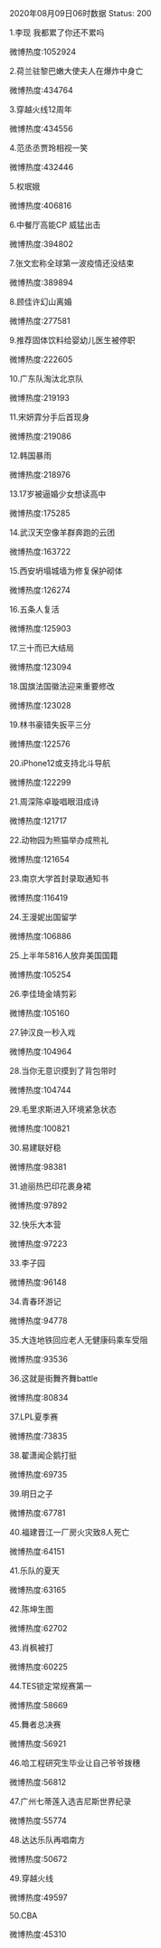 2020年08月09日06时数据
Status: 200

1.李现 我都累了你还不累吗

微博热度:1052924

2.荷兰驻黎巴嫩大使夫人在爆炸中身亡

微博热度:434764

3.穿越火线12周年

微博热度:434556

4.范丞丞贾玲相视一笑

微博热度:432446

5.权珉娥

微博热度:406816

6.中餐厅高能CP 威猛出击

微博热度:394802

7.张文宏称全球第一波疫情还没结束

微博热度:389894

8.顾佳许幻山离婚

微博热度:277581

9.推荐固体饮料给婴幼儿医生被停职

微博热度:222605

10.广东队淘汰北京队

微博热度:219193

11.宋妍霏分手后首现身

微博热度:219086

12.韩国暴雨

微博热度:218976

13.17岁被逼婚少女想读高中

微博热度:175285

14.武汉天空像羊群奔跑的云团

微博热度:163722

15.西安坍塌城墙为修复保护砌体

微博热度:126274

16.五条人复活

微博热度:125903

17.三十而已大结局

微博热度:123094

18.国旗法国徽法迎来重要修改

微博热度:123028

19.林书豪错失扳平三分

微博热度:122576

20.iPhone12或支持北斗导航

微博热度:122299

21.周深陈卓璇唱眼泪成诗

微博热度:121717

22.动物园为熊猫举办成熊礼

微博热度:121654

23.南京大学首封录取通知书

微博热度:116419

24.王漫妮出国留学

微博热度:106886

25.上半年5816人放弃美国国籍

微博热度:105254

26.李佳琦金靖剪彩

微博热度:105160

27.钟汉良一秒入戏

微博热度:104964

28.当你无意识摸到了背包带时

微博热度:104744

29.毛里求斯进入环境紧急状态

微博热度:100821

30.易建联好稳

微博热度:98381

31.迪丽热巴印花裹身裙

微博热度:97892

32.快乐大本营

微博热度:97223

33.李子园

微博热度:96148

34.青春环游记

微博热度:94778

35.大连地铁回应老人无健康码乘车受阻

微博热度:93536

36.这就是街舞齐舞battle

微博热度:80834

37.LPL夏季赛

微博热度:73835

38.翟潇闻企鹅打挺

微博热度:69735

39.明日之子

微博热度:67781

40.福建晋江一厂房火灾致8人死亡

微博热度:64151

41.乐队的夏天

微博热度:63165

42.陈坤生图

微博热度:62702

43.肖枫被打

微博热度:60225

44.TES锁定常规赛第一

微博热度:58669

45.舞者总决赛

微博热度:56921

46.哈工程研究生毕业让自己爷爷拨穗

微博热度:56812

47.广州七蒂莲入选吉尼斯世界纪录

微博热度:55774

48.达达乐队再唱南方

微博热度:50672

49.穿越火线

微博热度:49597

50.CBA

微博热度:45310

